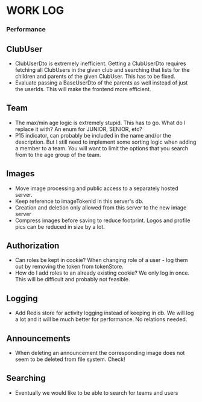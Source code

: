 # WORK LOG

### Performance

## ClubUser

- ClubUserDto is extremely inefficient. Getting a ClubUserDto requires fetching all ClubUsers in the given club and searching that lists for the children and
  parents of the given ClubUser. This has to be fixed.
- Evaluate passing a BaseUserDto of the parents as well instead of just the userIds. This will make the frontend more efficient.

## Team

- The max/min age logic is extremely stupid. This has to go. What do I replace it with? An enum for JUNIOR, SENIOR, etc?
- P15 indicator, can probably be included in the name and/or the description. But I still need to implement some sorting logic when adding a member to a team.
  You will want to limit the options that you search from to the age group of the team.

## Images

- Move image processing and public access to a separately hosted server.
- Keep reference to imageTokenId in this server's db.
- Creation and deletion only allowed from this server to the new image server
- Compress images before saving to reduce footprint. Logos and profile pics can be reduced in size by a lot.

## Authorization

- Can roles be kept in cookie? When changing role of a user - log them out by removing the token from tokenStore.
- How do I add roles to an already existing cookie? We only log in once. This will be difficult and probably not feasible.

## Logging

- Add Redis store for activity logging instead of keeping in db. We will log a lot and it will be much better for performance. No relations needed.

## Announcements

- When deleting an announcement the corresponding image does not seem to be deleted from file system. Check!

## Searching

- Eventually we would like to be able to search for teams and users